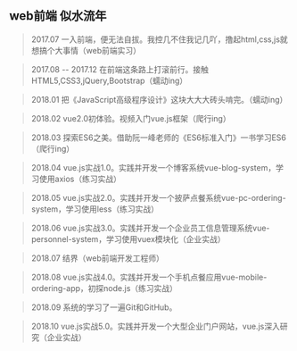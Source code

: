 ﻿## web前端 似水流年

> 2017.07 一入前端，便无法自拔。我控几不住我记几吖，撸起html,css,js就想搞个大事情（web前端实习）

> 2017.08 -- 2017.12 在前端这条路上打滚前行。接触HTML5,CSS3,jQuery,Bootstrap（蠕动ing）

> 2018.01 把《JavaScript高级程序设计》这块大大大砖头啃完。（蠕动ing）

> 2018.02 vue2.0初体验。视频入门vue.js框架（爬行ing）

> 2018.03 探索ES6之美。借助阮一峰老师的《ES6标准入门》一书学习ES6（爬行ing）

> 2018.04 vue.js实战1.0。实践并开发一个博客系统vue-blog-system，学习使用axios（练习实战）

> 2018.05 vue.js实战2.0。实践并开发一个披萨点餐系统vue-pc-ordering-system，学习使用less（练习实战）

> 2018.06 vue.js实战3.0。实践并开发一个企业员工信息管理系统vue-personnel-system，学习使用vuex模块化（企业实战）

> 2018.07 结界（web前端开发工程师）

> 2018.08 vue.js实战4.0。实践并开发一个手机点餐应用vue-mobile-ordering-app，初探node.js（练习实战）

> 2018.09 系统的学习了一遍Git和GitHub。

> 2018.10 vue.js实战5.0。实践并开发一个大型企业门户网站，vue.js深入研究（企业实战）
